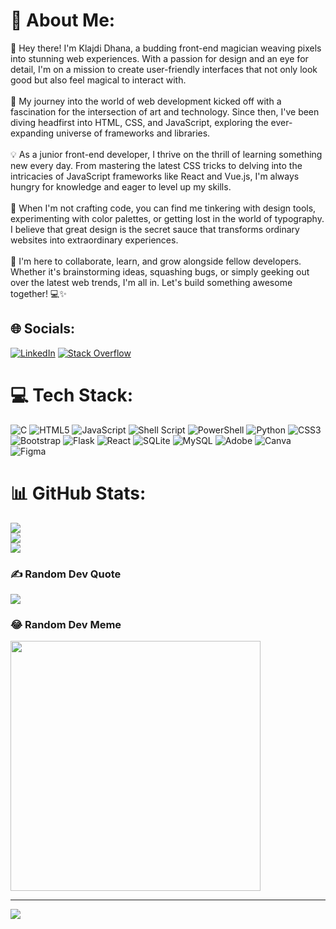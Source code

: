 # 💫 About Me:
👋 Hey there! I'm Klajdi Dhana, a budding front-end magician weaving pixels into stunning web experiences. With a passion for design and an eye for detail, I'm on a mission to create user-friendly interfaces that not only look good but also feel magical to interact with.<br><br>🚀 My journey into the world of web development kicked off with a fascination for the intersection of art and technology. Since then, I've been diving headfirst into HTML, CSS, and JavaScript, exploring the ever-expanding universe of frameworks and libraries.<br><br>💡 As a junior front-end developer, I thrive on the thrill of learning something new every day. From mastering the latest CSS tricks to delving into the intricacies of JavaScript frameworks like React and Vue.js, I'm always hungry for knowledge and eager to level up my skills.<br><br>🎨 When I'm not crafting code, you can find me tinkering with design tools, experimenting with color palettes, or getting lost in the world of typography. I believe that great design is the secret sauce that transforms ordinary websites into extraordinary experiences.<br><br>🌟 I'm here to collaborate, learn, and grow alongside fellow developers. Whether it's brainstorming ideas, squashing bugs, or simply geeking out over the latest web trends, I'm all in. Let's build something awesome together! 💻✨


## 🌐 Socials:
[![LinkedIn](https://img.shields.io/badge/LinkedIn-%230077B5.svg?logo=linkedin&logoColor=white)](https://www.linkedin.com/in/klajdi-dhana-42715b255/) [![Stack Overflow](https://img.shields.io/badge/-Stackoverflow-FE7A16?logo=stack-overflow&logoColor=white)](https://stackoverflow.com/users/23428486) 

# 💻 Tech Stack:
![C](https://img.shields.io/badge/c-%2300599C.svg?style=plastic&logo=c&logoColor=white) ![HTML5](https://img.shields.io/badge/html5-%23E34F26.svg?style=plastic&logo=html5&logoColor=white) ![JavaScript](https://img.shields.io/badge/javascript-%23323330.svg?style=plastic&logo=javascript&logoColor=%23F7DF1E) ![Shell Script](https://img.shields.io/badge/shell_script-%23121011.svg?style=plastic&logo=gnu-bash&logoColor=white) ![PowerShell](https://img.shields.io/badge/PowerShell-%235391FE.svg?style=plastic&logo=powershell&logoColor=white) ![Python](https://img.shields.io/badge/python-3670A0?style=plastic&logo=python&logoColor=ffdd54) ![CSS3](https://img.shields.io/badge/css3-%231572B6.svg?style=plastic&logo=css3&logoColor=white) ![Bootstrap](https://img.shields.io/badge/bootstrap-%238511FA.svg?style=plastic&logo=bootstrap&logoColor=white) ![Flask](https://img.shields.io/badge/flask-%23000.svg?style=plastic&logo=flask&logoColor=white) ![React](https://img.shields.io/badge/react-%2320232a.svg?style=plastic&logo=react&logoColor=%2361DAFB) ![SQLite](https://img.shields.io/badge/sqlite-%2307405e.svg?style=plastic&logo=sqlite&logoColor=white) ![MySQL](https://img.shields.io/badge/mysql-%2300000f.svg?style=plastic&logo=mysql&logoColor=white) ![Adobe](https://img.shields.io/badge/adobe-%23FF0000.svg?style=plastic&logo=adobe&logoColor=white) ![Canva](https://img.shields.io/badge/Canva-%2300C4CC.svg?style=plastic&logo=Canva&logoColor=white) ![Figma](https://img.shields.io/badge/figma-%23F24E1E.svg?style=plastic&logo=figma&logoColor=white)
# 📊 GitHub Stats:
![](https://github-readme-stats.vercel.app/api?username=Klajdi2004&theme=nightowl&hide_border=false&include_all_commits=false&count_private=false)<br/>
![](https://github-readme-streak-stats.herokuapp.com/?user=Klajdi2004&theme=nightowl&hide_border=false)<br/>
![](https://github-readme-stats.vercel.app/api/top-langs/?username=Klajdi2004&theme=nightowl&hide_border=false&include_all_commits=false&count_private=false&layout=compact)

### ✍️ Random Dev Quote
![](https://quotes-github-readme.vercel.app/api?type=vetical&theme=tokyonight)

### 😂 Random Dev Meme
<img src='https://randommeme-five.vercel.app/' style="height: 400px;"/>

---
[![](https://visitcount.itsvg.in/api?id=Klajdi2004&icon=2&color=0)](https://visitcount.itsvg.in)

<!-- Proudly created with GPRM ( https://gprm.itsvg.in ) -->
